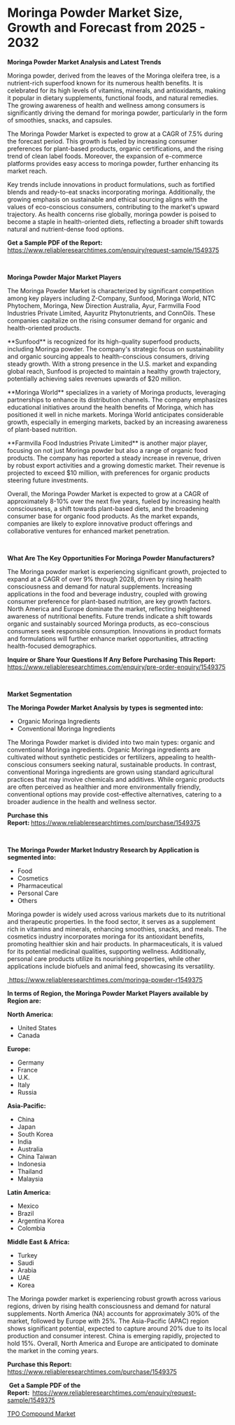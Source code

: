 <p><h1>Moringa Powder Market Size, Growth and Forecast from 2025 - 2032</h1></p><p><strong>Moringa Powder Market Analysis and Latest Trends</strong></p>
<p><p>Moringa powder, derived from the leaves of the Moringa oleifera tree, is a nutrient-rich superfood known for its numerous health benefits. It is celebrated for its high levels of vitamins, minerals, and antioxidants, making it popular in dietary supplements, functional foods, and natural remedies. The growing awareness of health and wellness among consumers is significantly driving the demand for moringa powder, particularly in the form of smoothies, snacks, and capsules.</p><p>The Moringa Powder Market is expected to grow at a CAGR of 7.5% during the forecast period. This growth is fueled by increasing consumer preferences for plant-based products, organic certifications, and the rising trend of clean label foods. Moreover, the expansion of e-commerce platforms provides easy access to moringa powder, further enhancing its market reach. </p><p>Key trends include innovations in product formulations, such as fortified blends and ready-to-eat snacks incorporating moringa. Additionally, the growing emphasis on sustainable and ethical sourcing aligns with the values of eco-conscious consumers, contributing to the market's upward trajectory. As health concerns rise globally, moringa powder is poised to become a staple in health-oriented diets, reflecting a broader shift towards natural and nutrient-dense food options.</p></p>
<p><strong>Get a Sample PDF of the Report:&nbsp;</strong> <a href="https://www.reliableresearchtimes.com/enquiry/request-sample/1549375?utm_campaign=2275&utm_medium=2&utm_source=Github&utm_content=ia&utm_term=01042025&utm_id=moringa-powder">https://www.reliableresearchtimes.com/enquiry/request-sample/1549375</a></p>
<p>&nbsp;</p>
<p><strong>Moringa Powder Major Market Players</strong></p>
<p><p>The Moringa Powder Market is characterized by significant competition among key players including Z-Company, Sunfood, Moringa World, NTC Phytochem, Moringa, New Direction Australia, Ayur, Farmvilla Food Industries Private Limited, Aayuritz Phytonutrients, and ConnOils. These companies capitalize on the rising consumer demand for organic and health-oriented products.</p><p>**Sunfood** is recognized for its high-quality superfood products, including Moringa powder. The company's strategic focus on sustainability and organic sourcing appeals to health-conscious consumers, driving steady growth. With a strong presence in the U.S. market and expanding global reach, Sunfood is projected to maintain a healthy growth trajectory, potentially achieving sales revenues upwards of $20 million.</p><p>**Moringa World** specializes in a variety of Moringa products, leveraging partnerships to enhance its distribution channels. The company emphasizes educational initiatives around the health benefits of Moringa, which has positioned it well in niche markets. Moringa World anticipates considerable growth, especially in emerging markets, backed by an increasing awareness of plant-based nutrition.</p><p>**Farmvilla Food Industries Private Limited** is another major player, focusing on not just Moringa powder but also a range of organic food products. The company has reported a steady increase in revenue, driven by robust export activities and a growing domestic market. Their revenue is projected to exceed $10 million, with preferences for organic products steering future investments.</p><p>Overall, the Moringa Powder Market is expected to grow at a CAGR of approximately 8-10% over the next five years, fueled by increasing health consciousness, a shift towards plant-based diets, and the broadening consumer base for organic food products. As the market expands, companies are likely to explore innovative product offerings and collaborative ventures for enhanced market penetration.</p></p>
<p>&nbsp;</p>
<p><strong>What Are The Key Opportunities For Moringa Powder Manufacturers?</strong></p>
<p><p>The Moringa powder market is experiencing significant growth, projected to expand at a CAGR of over 9% through 2028, driven by rising health consciousness and demand for natural supplements. Increasing applications in the food and beverage industry, coupled with growing consumer preference for plant-based nutrition, are key growth factors. North America and Europe dominate the market, reflecting heightened awareness of nutritional benefits. Future trends indicate a shift towards organic and sustainably sourced Moringa products, as eco-conscious consumers seek responsible consumption. Innovations in product formats and formulations will further enhance market opportunities, attracting health-focused demographics.</p></p>
<p><strong>Inquire or Share Your Questions If Any Before Purchasing This Report:</strong> <a href="https://www.reliableresearchtimes.com/enquiry/pre-order-enquiry/1549375?utm_campaign=2275&utm_medium=2&utm_source=Github&utm_content=ia&utm_term=01042025&utm_id=moringa-powder">https://www.reliableresearchtimes.com/enquiry/pre-order-enquiry/1549375</a></p>
<p>&nbsp;</p>
<p><strong>Market Segmentation</strong></p>
<p><strong>The Moringa Powder Market Analysis by types is segmented into:</strong></p>
<p><ul><li>Organic Moringa Ingredients</li><li>Conventional Moringa Ingredients</li></ul></p>
<p><p>The Moringa Powder market is divided into two main types: organic and conventional Moringa ingredients. Organic Moringa ingredients are cultivated without synthetic pesticides or fertilizers, appealing to health-conscious consumers seeking natural, sustainable products. In contrast, conventional Moringa ingredients are grown using standard agricultural practices that may involve chemicals and additives. While organic products are often perceived as healthier and more environmentally friendly, conventional options may provide cost-effective alternatives, catering to a broader audience in the health and wellness sector.</p></p>
<p><strong>Purchase this Report:&nbsp;</strong><a href="https://www.reliableresearchtimes.com/purchase/1549375?utm_campaign=2275&utm_medium=2&utm_source=Github&utm_content=ia&utm_term=01042025&utm_id=moringa-powder">https://www.reliableresearchtimes.com/purchase/1549375</a></p>
<p>&nbsp;</p>
<p><strong>The Moringa Powder Market Industry Research by Application is segmented into:</strong></p>
<p><ul><li>Food</li><li>Cosmetics</li><li>Pharmaceutical</li><li>Personal Care</li><li>Others</li></ul></p>
<p><p>Moringa powder is widely used across various markets due to its nutritional and therapeutic properties. In the food sector, it serves as a supplement rich in vitamins and minerals, enhancing smoothies, snacks, and meals. The cosmetics industry incorporates moringa for its antioxidant benefits, promoting healthier skin and hair products. In pharmaceuticals, it is valued for its potential medicinal qualities, supporting wellness. Additionally, personal care products utilize its nourishing properties, while other applications include biofuels and animal feed, showcasing its versatility.</p></p>
<p><a href="https://www.reliableresearchtimes.com/moringa-powder-r1549375?utm_campaign=2275&utm_medium=2&utm_source=Github&utm_content=ia&utm_term=01042025&utm_id=moringa-powder">&nbsp;https://www.reliableresearchtimes.com/moringa-powder-r1549375</a></p>
<p><strong>In terms of Region, the Moringa Powder Market Players available by Region are:</strong></p>
<p>
    <p> <strong> North America: </strong>
        <ul>
            <li>United States</li>
            <li>Canada</li>
        </ul>
        </p> 
    <p> <strong> Europe: </strong>
        <ul>
            <li>Germany</li>
            <li>France</li>
            <li>U.K.</li>
            <li>Italy</li>
            <li>Russia</li>
        </ul>
        </p> 
    <p> <strong> Asia-Pacific: </strong>
        <ul>
            <li>China</li>
            <li>Japan</li>
            <li>South Korea</li>
            <li>India</li>
            <li>Australia</li>
            <li>China Taiwan</li>
            <li>Indonesia</li>
            <li>Thailand</li>
            <li>Malaysia</li>
        </ul>
        </p> 
    <p> <strong> Latin America: </strong>
        <ul>
            <li>Mexico</li>
            <li>Brazil</li>
            <li>Argentina Korea</li>
            <li>Colombia</li>
        </ul>
        </p> 
    <p> <strong> Middle East & Africa: </strong>
        <ul>
            <li>Turkey</li>
            <li>Saudi</li>
            <li>Arabia</li>
            <li>UAE</li>
            <li>Korea</li>
        </ul>
    </p>
    </p>
<p><p>The Moringa powder market is experiencing robust growth across various regions, driven by rising health consciousness and demand for natural supplements. North America (NA) accounts for approximately 30% of the market, followed by Europe with 25%. The Asia-Pacific (APAC) region shows significant potential, expected to capture around 20% due to its local production and consumer interest. China is emerging rapidly, projected to hold 15%. Overall, North America and Europe are anticipated to dominate the market in the coming years.</p></p>
<p><strong>Purchase this Report: </strong><a href="https://www.reliableresearchtimes.com/purchase/1549375?utm_campaign=2275&utm_medium=2&utm_source=Github&utm_content=ia&utm_term=01042025&utm_id=moringa-powder">https://www.reliableresearchtimes.com/purchase/1549375</a></p>
<p>&nbsp;<strong>Get a Sample PDF of the Report:&nbsp;&nbsp;</strong><a href="https://www.reliableresearchtimes.com/enquiry/request-sample/1549375?utm_campaign=2275&utm_medium=2&utm_source=Github&utm_content=ia&utm_term=01042025&utm_id=moringa-powder">https://www.reliableresearchtimes.com/enquiry/request-sample/1549375</a></p>
<p><strong></strong></p>
<p><p><a href="https://github.com/DianaWilson796/Market-Research-Report-List-2/blob/main/tpo-compound-market.md?utm_campaign=2275&utm_medium=2&utm_source=Github&utm_content=ia&utm_term=01042025&utm_id=moringa-powder">TPO Compound Market</a></p></p>